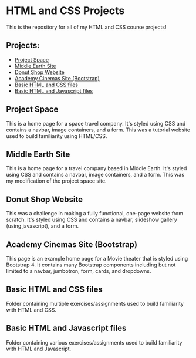 # HTML and CSS Projects
This is the repository for all of my HTML and CSS course projects!
## Projects:
- [Project Space](#Project-Space)
- [Middle Earth Site](#Middle-Earth-Site)
- [Donut Shop Website](#Donut-Shop-Website)
- [Academy Cinemas Site (Bootstrap)](#Academy-Cinemas-Site-(Bootstrap))
- [Basic HTML and CSS files](#Basic-HTML-and-CSS-files)
- [Basic HTML and Javascript files](#Basic-HTML-and-Javascript-files)
## Project Space
This is a home page for a space travel company. It's styled using CSS and contains a navbar, image containers, and a form. This was a tutorial website used to build familiarity using HTML/CSS.
## Middle Earth Site
This is a home page for a travel company based in Middle Earth. It's styled using CSS and contains a navbar, image containers, and a form. This was my modification of the project space site.
## Donut Shop Website
This was a challenge in making a fully functional, one-page website from scratch. It's styled using CSS and contains a navbar, slideshow gallery (using javascript), and a form. 
## Academy Cinemas Site (Bootstrap)
This page is an example home page for a Movie theater that is styled using Bootstrap 4. It contains many Bootstrap components including but not limited to a navbar, jumbotron, form, cards, and dropdowns.
## Basic HTML and CSS files
Folder containing multiple exercises/assignments used to build familiarity with HTML and CSS.
## Basic HTML and Javascript files
Folder containing various exercises/assignments used to build familiarity with HTML and Javascript.

